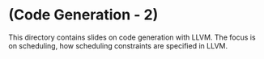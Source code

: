 # (Code Generation - 2)

This directory contains slides on code generation with LLVM. The focus is on scheduling, how scheduling constraints are specified in LLVM.


